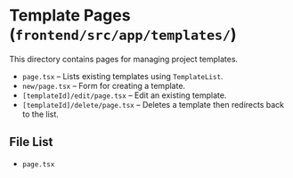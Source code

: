 # Template Pages (`frontend/src/app/templates/`)

This directory contains pages for managing project templates.

- `page.tsx` – Lists existing templates using `TemplateList`.
- `new/page.tsx` – Form for creating a template.
- `[templateId]/edit/page.tsx` – Edit an existing template.
- `[templateId]/delete/page.tsx` – Deletes a template then redirects back to the list.

<!-- File List Start -->
## File List

- `page.tsx`

<!-- File List End -->

